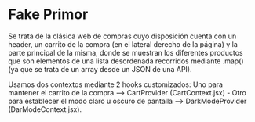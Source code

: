 # Fake Primor

Se trata de la clásica web de compras cuyo disposición cuenta con un header, un carrito de la compra (en el lateral derecho de la página) y la parte principal de la misma, donde se muestran los diferentes productos que son elementos de una lista desordenada recorridos mediante .map() (ya que se trata de un array desde un JSON de una API).

Usamos dos contextos mediante 2 hooks customizados:
Uno para mantener el carrito de la compra --> CartProvider (CartContext.jsx) - Otro para establecer el modo claro u oscuro de pantalla --> DarkModeProvider (DarModeContext.jsx).
